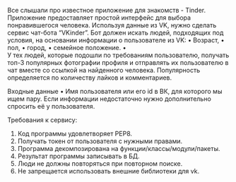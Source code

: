 Все слышали про известное приложение для знакомств - Tinder. Приложение предоставляет простой интерфейс для выбора понравившегося человека. 
Используя данные из VK, нужно сделать сервис чат-бота “VKinder”. Бот должен искать людей, подходящих под условия, на основании информации о пользователе из VK:
•	Возраст,
•	пол,
•	город,
•	семейное положение.
•	
У тех людей, которые подошли по требованиям пользователю, получать топ-3 популярных фотографии профиля и отправлять их пользователю в чат вместе со ссылкой на найденного человека.
Популярность определяется по количеству лайков и комментариев.

Входные данные
•	Имя пользователя или его id в ВК, для которого мы ищем пару.
Eсли информации недостаточно нужно дополнительно спросить её у пользователя.

Требования к сервису:
1.	Код программы удовлетворяет PEP8.
2.	Получать токен от пользователя с нужными правами.
3.	Программа декомпозирована на функции/классы/модули/пакеты.
4.	Результат программы записывать в БД.
5.	Люди не должны повторяться при повторном поиске.
6.	Не запрещается использовать внешние библиотеки для vk.
